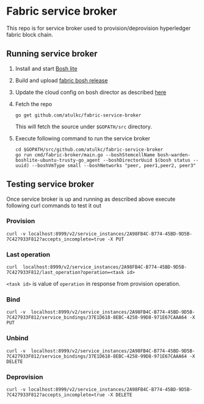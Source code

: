 # Fabric service broker
This repo is for service broker used to provision/deprovision hyperledger fabric block chain.

## Running service broker
1. Install and start [Bosh lite](https://github.com/cloudfoundry/bosh-lite)
1. Build and upload [fabric bosh release](https://github.com/atulkc/fabric-release)
1. Update the cloud config on bosh director as described [here](https://github.com/atulkc/fabric-release)
1. Fetch the repo
	```
	go get github.com/atulkc/fabric-service-broker
	```
	This will fetch the source under `$GOPATH/src` directory.
1. Execute following command to run the service broker

	```
	cd $GOPATH/src/github.com/atulkc/fabric-service-broker
	go run cmd/fabric-broker/main.go --boshStemcellName bosh-warden-boshlite-ubuntu-trusty-go_agent --boshDirectorUuid $(bosh status --uuid) --boshVmType small --boshNetworks "peer, peer1,peer2, peer3"
	```

## Testing service broker
Once service broker is up and running as described above execute following curl commands to test it out

### Provision
```
curl -v localhost:8999/v2/service_instances/2A98FB4C-B774-45BD-9D5B-7C427933F812?accepts_incomplete=true -X PUT
```

### Last operation
```
curl  localhost:8999/v2/service_instances/2A98FB4C-B774-45BD-9D5B-7C427933F812/last_operation?operation=<task id>
```
`<task id>` is value of `operation` in response from provision operation.

### Bind
```
curl -v  localhost:8999/v2/service_instances/2A98FB4C-B774-45BD-9D5B-7C427933F812/service_bindings/37E1D618-8EBC-4258-99D8-971E67CAAA64 -X PUT
```

### Unbind
```
curl -v  localhost:8999/v2/service_instances/2A98FB4C-B774-45BD-9D5B-7C427933F812/service_bindings/37E1D618-8EBC-4258-99D8-971E67CAAA64 -X DELETE
```

### Deprovision
```
curl -v localhost:8999/v2/service_instances/2A98FB4C-B774-45BD-9D5B-7C427933F812?accepts_incomplete=true -X DELETE
```